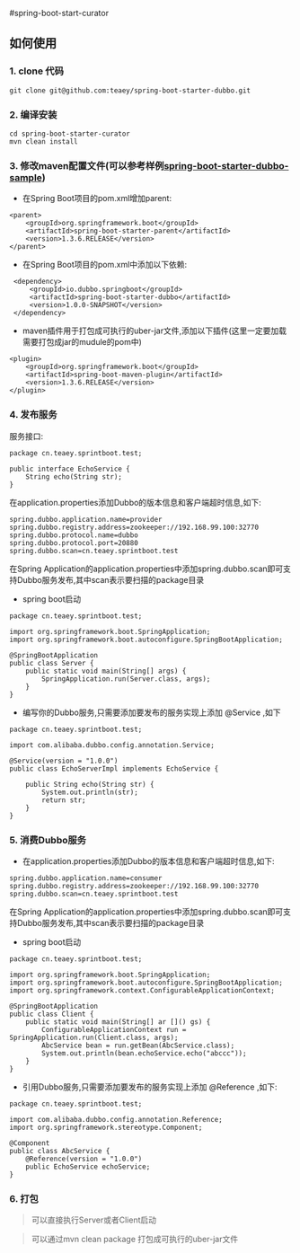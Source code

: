 #spring-boot-start-curator

## 如何使用

### 1. clone 代码

```
git clone git@github.com:teaey/spring-boot-starter-dubbo.git
```

### 2. 编译安装

```
cd spring-boot-starter-curator
mvn clean install
```


### 3. 修改maven配置文件(可以参考样例[spring-boot-starter-dubbo-sample](https://github.com/teaey/spring-boot-starter-dubbo-sample))

* 在Spring Boot项目的pom.xml增加parent:
```
<parent>
    <groupId>org.springframework.boot</groupId>
    <artifactId>spring-boot-starter-parent</artifactId>
    <version>1.3.6.RELEASE</version>
</parent>
 ```

* 在Spring Boot项目的pom.xml中添加以下依赖:
```
 <dependency>
     <groupId>io.dubbo.springboot</groupId>
     <artifactId>spring-boot-starter-dubbo</artifactId>
     <version>1.0.0-SNAPSHOT</version>
 </dependency>
 ```

 * maven插件用于打包成可执行的uber-jar文件,添加以下插件(这里一定要加载需要打包成jar的mudule的pom中)
```
<plugin>
    <groupId>org.springframework.boot</groupId>
    <artifactId>spring-boot-maven-plugin</artifactId>
    <version>1.3.6.RELEASE</version>
</plugin>
```

### 4. 发布服务

服务接口:

```
package cn.teaey.sprintboot.test;

public interface EchoService {
    String echo(String str);
}

```


在application.properties添加Dubbo的版本信息和客户端超时信息,如下:
```
spring.dubbo.application.name=provider
spring.dubbo.registry.address=zookeeper://192.168.99.100:32770
spring.dubbo.protocol.name=dubbo
spring.dubbo.protocol.port=20880
spring.dubbo.scan=cn.teaey.sprintboot.test
```


在Spring Application的application.properties中添加spring.dubbo.scan即可支持Dubbo服务发布,其中scan表示要扫描的package目录
* spring boot启动
```
package cn.teaey.sprintboot.test;

import org.springframework.boot.SpringApplication;
import org.springframework.boot.autoconfigure.SpringBootApplication;

@SpringBootApplication
public class Server {
    public static void main(String[] args) {
        SpringApplication.run(Server.class, args);
    }
}

```
* 编写你的Dubbo服务,只需要添加要发布的服务实现上添加 @Service ,如下
```
package cn.teaey.sprintboot.test;

import com.alibaba.dubbo.config.annotation.Service;

@Service(version = "1.0.0")
public class EchoServerImpl implements EchoService {

    public String echo(String str) {
        System.out.println(str);
        return str;
    }
}

```

### 5. 消费Dubbo服务
* 在application.properties添加Dubbo的版本信息和客户端超时信息,如下:
```
spring.dubbo.application.name=consumer
spring.dubbo.registry.address=zookeeper://192.168.99.100:32770
spring.dubbo.scan=cn.teaey.sprintboot.test
```
在Spring Application的application.properties中添加spring.dubbo.scan即可支持Dubbo服务发布,其中scan表示要扫描的package目录

* spring boot启动
```
package cn.teaey.sprintboot.test;

import org.springframework.boot.SpringApplication;
import org.springframework.boot.autoconfigure.SpringBootApplication;
import org.springframework.context.ConfigurableApplicationContext;

@SpringBootApplication
public class Client {
    public static void main(String[] ar []() gs) {
        ConfigurableApplicationContext run = SpringApplication.run(Client.class, args);
        AbcService bean = run.getBean(AbcService.class);
        System.out.println(bean.echoService.echo("abccc"));
    }
}

```
* 引用Dubbo服务,只需要添加要发布的服务实现上添加 @Reference ,如下:
```
package cn.teaey.sprintboot.test;

import com.alibaba.dubbo.config.annotation.Reference;
import org.springframework.stereotype.Component;

@Component
public class AbcService {
    @Reference(version = "1.0.0")
    public EchoService echoService;
}
```

### 6. 打包

> 可以直接执行Server或者Client启动

> 可以通过mvn clean package 打包成可执行的uber-jar文件